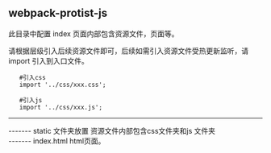 ## webpack-protist-js

此目录中配置 index 页面内部包含资源文件，页面等。

请根据层级引入后续资源文件即可，后续如需引入资源文件受热更新监听，请 import 引入到入口文件。

```
   #引入css
   import '../css/xxx.css';

   #引入js
   import '../css/xxx.js';
```

  <hr/>
 
 ------- static 文件夹放置 资源文件内部包含css文件夹和js 文件夹  
 ------- index.html html页面。
